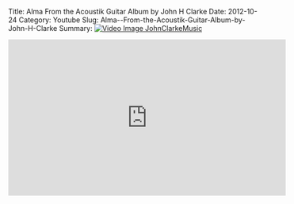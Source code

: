 Title: Alma  From the Acoustik Guitar Album by John H Clarke
Date: 2012-10-24
Category: Youtube
Slug: Alma--From-the-Acoustik-Guitar-Album-by-John-H-Clarke
Summary: <a href="/Alma--From-the-Acoustik-Guitar-Album-by-John-H-Clarke.html"><img src="https://i.ytimg.com/vi/yVNKCY-0bvA/hqdefault.jpg" alt="Video Image JohnClarkeMusic"></a>

<iframe width="560" height="315" src="https://www.youtube.com/embed/yVNKCY-0bvA" title="YouTube video player" frameborder="0" allow="accelerometer; autoplay; clipboard-write; encrypted-media; gyroscope; picture-in-picture" allowfullscreen></iframe>

